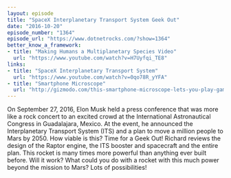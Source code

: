 ```yaml
---
layout: episode
title: "SpaceX Interplanetary Transport System Geek Out"
date: "2016-10-20"
episode_number: "1364"
episode_url: "https://www.dotnetrocks.com/?show=1364"
better_know_a_framework:
- title: "Making Humans a Multiplanetary Species Video"
  url: "https://www.youtube.com/watch?v=H7Uyfqi_TE8"
links:
- title: "SpaceX Interplanetary Transport System"
  url: "https://www.youtube.com/watch?v=0qo78R_yYFA"
- title: "Smartphone Microscope"
  url: "http://gizmodo.com/this-smartphone-microscope-lets-you-play-games-with-mic-1787482078"
---
```


On September 27, 2016, Elon Musk held a press conference that was more like a rock concert to an excited crowd at the International Astronautical Congress in Guadalajara, Mexico. At the event, he announced the Interplanetary Transport System (ITS) and a plan to move a million people to Mars by 2050. How viable is this? Time for a Geek Out! Richard reviews the design of the Raptor engine, the ITS booster and spacecraft and the entire plan. This rocket is many times more powerful than anything ever built before. Will it work? What could you do with a rocket with this much power beyond the mission to Mars? Lots of possibilities!
